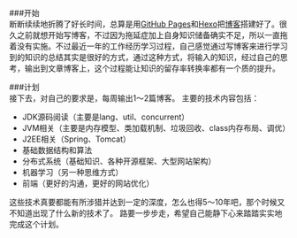 ###开始  
断断续续地折腾了好长时间，总算是用[GitHub Pages](https://pages.github.com)和[Hexo](https://hexo.io)把[博客](https://zgjai.github.io)搭建好了。很久之前就想开始写博客，不过因为拖延症加上自身知识储备确实不足，所以一直拖着没有实施。不过最近一年的工作经历学习过程，自己感觉通过写博客来进行学习到的知识的总结其实是很好的方式，通过这种方式，将输入的知识，经过自己的思考，输出到文章博客上，这个过程能让知识的留存率转换率都有一个质的提升。

###计划  
接下去，对自己的要求是，每周输出1～2篇博客。
主要的技术内容包括：

* JDK源码阅读（主要是lang、util、concurrent）
* JVM相关（主要是内存模型、类加载机制、垃圾回收、class内存布局、调优）
* J2EE相关（Spring、Tomcat）
* 基础数据结构和算法
* 分布式系统（基础知识、各种开源框架、大型网站架构）
* 机器学习（另一种思维方式）
* 前端（更好的沟通，更好的网站优化）

这些技术真要都能有所涉猎并达到一定的深度，怎么也得5～10年吧，那个时候又不知道出现了什么新的技术了。
路要一步步走，希望自己能静下心来踏踏实实地完成这个计划。
